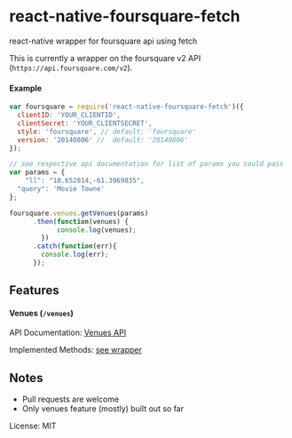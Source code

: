 # react-native-foursquare-fetch
react-native wrapper for foursquare api using fetch

This is currently a wrapper on the foursquare v2 API (`https://api.foursquare.com/v2`).

#### Example

```js
var foursquare = require('react-native-foursquare-fetch')({
  clientID: 'YOUR_CLIENTID',
  clientSecret: 'YOUR_CLIENTSECRET',
  style: 'foursquare', // default: 'foursquare'
  version: '20140806' //  default: '20140806'
});

// see respective api documentation for list of params you could pass
var params = {
	"ll": "10.652814,-61.3969835",
  "query": 'Movie Towne'
};

foursquare.venues.getVenues(params)
      .then(function(venues) {
    		console.log(venues);
    	})
      .catch(function(err){
        console.log(err);
      });
```

## Features

#### Venues (` /venues `)

API Documentation: [Venues API](https://developer.foursquare.com/docs/venues/venues)

Implemented Methods: [see wrapper](https://github.com/lwhiteley/react-native-foursquare-fetch/blob/master/lib/api/venues.js)


## Notes
- Pull requests are welcome
- Only venues feature (mostly) built out so far

License: MIT

